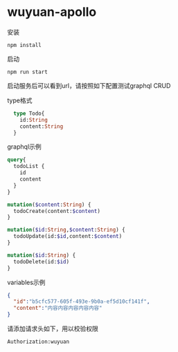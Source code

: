 # wuyuan-apollo

安装
```
npm install
```
启动
```
npm run start
```
启动服务后可以看到url，请按照如下配置测试graphql CRUD

type格式
```graphql
  type Todo{
    id:String
    content:String
  }
```

graphql示例
```graphql
query{
  todoList {
    id
    content
  }
}

mutation($content:String) {
  todoCreate(content:$content)
}

mutation($id:String,$content:String) {
  todoUpdate(id:$id,content:$content)
}

mutation($id:String) {
  todoDelete(id:$id) 
}
```

variables示例
```json
{
  "id":"b5cfc577-605f-493e-9b0a-ef5d10cf141f",
  "content":"内容内容内容内容内容"
}
```

请添加请求头如下，用以校验权限
```
Authorization:wuyuan
```

